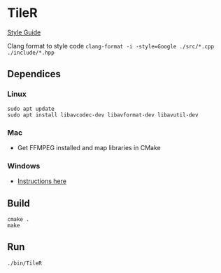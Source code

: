 # TileR

[Style Guide](STYLE.md)

Clang format to style code
`clang-format -i -style=Google ./src/*.cpp ./include/*.hpp`

## Dependices

### Linux
```
sudo apt update
sudo apt install libavcodec-dev libavformat-dev libavutil-dev
```

### Mac
- Get FFMPEG installed and map libraries in CMake

### Windows
- [Instructions here](http://lmgtfy.com/?q=how+to+replace+windows+with+linux)

## Build

```
cmake .
make
```

## Run

```
./bin/TileR
```
